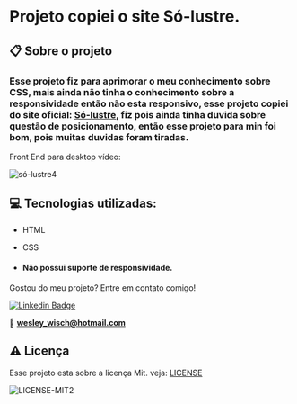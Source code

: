 # Projeto copiei o site Só-lustre.

  ## 📋 Sobre o projeto

### Esse projeto fiz para aprimorar o meu conhecimento sobre CSS, mais ainda não tinha o conhecimento sobre a responsividade então não esta responsivo, esse projeto copiei do site oficial: [Só-lustre](http://www.solustres.com.br/), fiz pois ainda tinha duvida sobre questão de posicionamento, então esse projeto para min foi bom, pois muitas duvidas foram tiradas.

  
Front End para desktop vídeo:

![só-lustre4](https://user-images.githubusercontent.com/79159487/116445752-37007d00-a824-11eb-9854-259deecbd3bf.gif)


 
 ## 💻 Tecnologias utilizadas:

- HTML
- CSS

-  ####  Não possui suporte de responsividade.

  Gostou do meu projeto? Entre em contato comigo!

[![Linkedin Badge](https://img.shields.io/badge/-LinkedIn-blue?style=flat-square&logo=Linkedin&logoColor=white&link=https://www.linkedin.com/in/wesley-wisch/)](https://www.linkedin.com/in/wesley-wisch/)

📧 **[wesley_wisch@hotmail.com](mailto:wesley_wisch@hotmail.com)**

##  ⚠️  Licença
Esse projeto esta sobre a licença Mit. veja: [LICENSE](https://github.com/wesleywisch/Repositorio-HTML-CSS-JavaScript/blob/main/LICENSE)

![LICENSE-MIT2](https://user-images.githubusercontent.com/79159487/114733599-7c478980-9d11-11eb-98da-262603bc1c13.png)